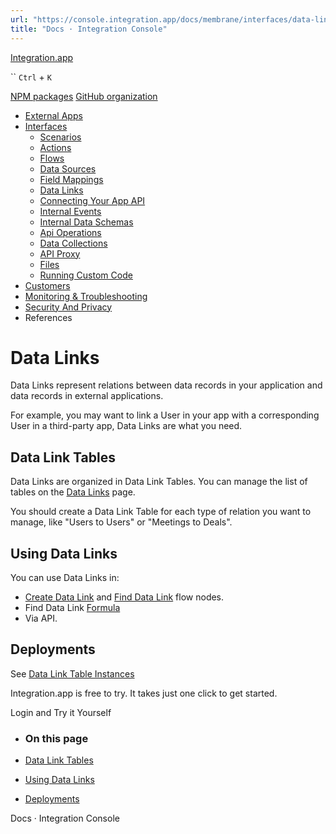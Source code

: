 ```yaml
---
url: "https://console.integration.app/docs/membrane/interfaces/data-links"
title: "Docs · Integration Console"
---
```


[Integration.app](https://integration.app/)

`` `Ctrl` + `K`

[NPM packages](https://www.npmjs.com/~integration.app) [GitHub organization](https://github.com/integration-app)

- [External Apps](https://console.integration.app/docs/membrane/apps)
- [Interfaces](https://console.integration.app/docs/membrane/interfaces)
  - [Scenarios](https://console.integration.app/docs/membrane/interfaces/scenarios)
  - [Actions](https://console.integration.app/docs/membrane/interfaces/actions)
  - [Flows](https://console.integration.app/docs/membrane/interfaces/flows)
  - [Data Sources](https://console.integration.app/docs/membrane/interfaces/data-sources)
  - [Field Mappings](https://console.integration.app/docs/membrane/interfaces/field-mappings)
  - [Data Links](https://console.integration.app/docs/membrane/interfaces/data-links)
  - [Connecting Your App API](https://console.integration.app/docs/membrane/interfaces/internal-api)
  - [Internal Events](https://console.integration.app/docs/membrane/interfaces/internal-events)
  - [Internal Data Schemas](https://console.integration.app/docs/membrane/interfaces/internal-data-schemas)
  - [Api Operations](https://console.integration.app/docs/membrane/interfaces/api-operations)
  - [Data Collections](https://console.integration.app/docs/membrane/interfaces/data-collections)
  - [API Proxy](https://console.integration.app/docs/membrane/interfaces/api-proxy)
  - [Files](https://console.integration.app/docs/membrane/interfaces/files)
  - [Running Custom Code](https://console.integration.app/docs/membrane/interfaces/custom-code)
- [Customers](https://console.integration.app/docs/membrane/customers)
- [Monitoring & Troubleshooting](https://console.integration.app/docs/membrane/monitoring)
- [Security And Privacy](https://console.integration.app/docs/membrane/security-and-privacy)
- References

# Data Links

Data Links represent relations between data records in your application and data records in external applications.

For example, you may want to link a User in your app with a corresponding User in a third-party app, Data Links are what you need.

## Data Link Tables

Data Links are organized in Data Link Tables. You can manage the list of tables on the [Data Links](https://console.integration.app/w/0/data-link-tables) page.

You should create a Data Link Table for each type of relation you want to manage, like "Users to Users" or "Meetings to Deals".

## Using Data Links

You can use Data Links in:

- [Create Data Link](https://console.integration.app/docs/membrane/interfaces/flows/nodes/create-data-link) and [Find Data Link](https://console.integration.app/docs/membrane/interfaces/flows/nodes/find-data-link) flow nodes.
- Find Data Link [Formula](https://console.integration.app/docs/membrane/references/formulas)
- Via API.

## Deployments

See [Data Link Table Instances](https://console.integration.app/docs/membrane/customers/data-link-table-instances)

Integration.app is free to try. It takes just one click to get started.

Login and Try it Yourself

- ### On this page

- [Data Link Tables](https://console.integration.app/docs/membrane/interfaces/data-links#data-link-tables)
- [Using Data Links](https://console.integration.app/docs/membrane/interfaces/data-links#using-data-links)
- [Deployments](https://console.integration.app/docs/membrane/interfaces/data-links#deployments)

Docs · Integration Console